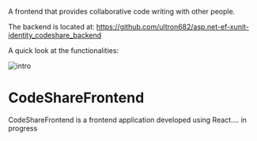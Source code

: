 A frontend that provides collaborative code writing with other people. 

The backend is located at: https://github.com/ultron682/asp.net-ef-xunit-identity_codeshare_backend

A quick look at the functionalities:

![intro](https://github.com/user-attachments/assets/dfd341d9-ebf8-4b43-a211-25e953620973)

# CodeShareFrontend
CodeShareFrontend is a frontend application developed using React.... in progress

